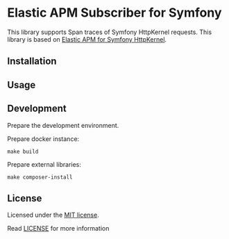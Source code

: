 # Elastic APM Subscriber for Symfony

This library supports Span traces of Symfony HttpKernel requests.
This library is based on [Elastic APM for Symfony HttpKernel](https://github.com/PcComponentes/apm-symfony-http-kernel).

## Installation

## Usage

## Development

Prepare the development environment.

Prepare docker instance:

```shell script
make build
```

Prepare external libraries:

```shell script
make composer-install
```


## License

Licensed under the [MIT license](http://opensource.org/licenses/MIT).

Read [LICENSE](LICENSE) for more information